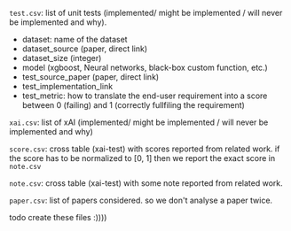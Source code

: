 
`test.csv`: list of unit tests (implemented/ might be implemented / will never be implemented and why).
 - dataset: name of the dataset
 - dataset_source (paper, direct link)
 - dataset_size (integer)
 - model (xgboost, Neural networks, black-box custom function, etc.)
 - test_source_paper (paper, direct link)
 - test_implementation_link
 - test_metric: how to translate the end-user requirement into a score between 0 (failing) and 1 (correctly fullfiling the requirement)

`xai.csv`:  list of xAI        (implemented/ might be implemented / will never be implemented and why)

`score.csv`: cross table (xai-test) with scores reported from related work. if the score has to be normalized to [0, 1] then we report the exact score in `note.csv`

`note.csv`: cross table (xai-test) with some note reported from related work.

`paper.csv`: list of papers considered. so we don't analyse a paper twice.

todo create these files :))))

